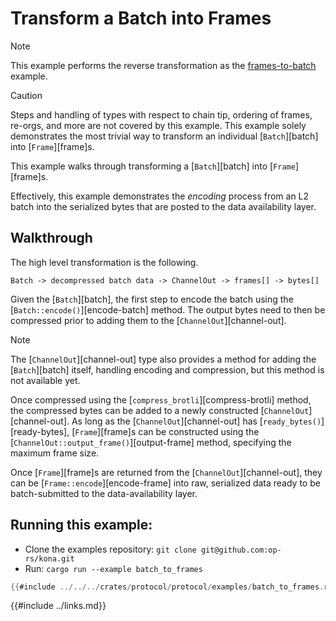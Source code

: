 # Transform a Batch into Frames

> [!NOTE]
>
> This example performs the reverse transformation as the [frames-to-batch][frames-to-batch] example.

> [!CAUTION]
>
> Steps and handling of types with respect to chain tip, ordering of frames, re-orgs, and
> more are not covered by this example. This example solely demonstrates the most trivial
> way to transform an individual [`Batch`][batch] into [`Frame`][frame]s.

This example walks through transforming a [`Batch`][batch] into [`Frame`][frame]s.

Effectively, this example demonstrates the _encoding_ process from an L2 batch into the
serialized bytes that are posted to the data availability layer.

## Walkthrough

The high level transformation is the following.

```
Batch -> decompressed batch data -> ChannelOut -> frames[] -> bytes[]
```

Given the [`Batch`][batch], the first step to encode the batch
using the [`Batch::encode()`][encode-batch] method. The output bytes
need to then be compressed prior to adding them to the
[`ChannelOut`][channel-out].

> [!NOTE]
>
> The [`ChannelOut`][channel-out] type also provides a method for adding
> the [`Batch`][batch] itself, handling encoding and compression, but
> this method is not available yet.

Once compressed using the [`compress_brotli`][compress-brotli] method, the
compressed bytes can be added to a newly constructed [`ChannelOut`][channel-out].
As long as the [`ChannelOut`][channel-out] has [`ready_bytes()`][ready-bytes],
[`Frame`][frame]s can be constructed using the
[`ChannelOut::output_frame()`][output-frame] method, specifying the maximum
frame size.

Once [`Frame`][frame]s are returned from the [`ChannelOut`][channel-out],
they can be [`Frame::encode`][encode-frame] into raw, serialized data
ready to be batch-submitted to the data-availability layer.


## Running this example:

- Clone the examples repository: `git clone git@github.com:op-rs/kona.git`
- Run: `cargo run --example batch_to_frames`

```rust
{{#include ../../../crates/protocol/protocol/examples/batch_to_frames.rs}}
```

<!-- Links -->

[frames-to-batch]: ./frames-to-batch.md

{{#include ../links.md}}
